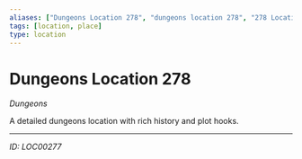 ```yaml
---
aliases: ["Dungeons Location 278", "dungeons location 278", "278 Location Dungeons"]
tags: [location, place]
type: location
---
```


# Dungeons Location 278

*Dungeons*

A detailed dungeons location with rich history and plot hooks.

---
*ID: LOC00277*